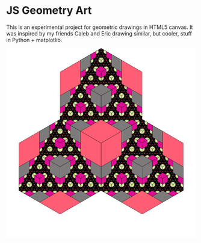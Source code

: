 # JS Geometry Art

This is an experimental project for geometric drawings in HTML5 canvas. It was
inspired by my friends Caleb and Eric drawing similar, but cooler, stuff in
Python + matplotlib.

![example image](https://raw.githubusercontent.com/jeffstephens/js-geometry-art/master/example.png)

